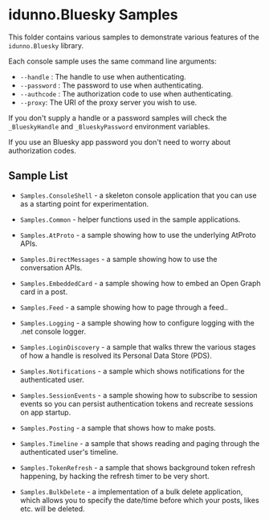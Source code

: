 # idunno.Bluesky Samples

This folder contains various samples to demonstrate various features of the `idunno.Bluesky` library.

Each console sample uses the same command line arguments:

* `--handle` : The handle to use when authenticating.
* `--password` : The password to use when authenticating.
* `--authcode` : The authorization code to use when authenticating.
* `--proxy`: The URI of the proxy server you wish to use.

If you don't supply a handle or a password samples will check the `_BlueskyHandle` and `_BlueskyPassword` environment variables.

If you use an Bluesky app password you don't need to worry about authorization codes.

## Sample List

* `Samples.ConsoleShell` - a skeleton console application that you can use as a starting point for experimentation.
* `Samples.Common` - helper functions used in the sample applications.

* `Samples.AtProto` - a sample showing how to use the underlying AtProto APIs.
* `Samples.DirectMessages` - a sample showing how to use the conversation APIs.
* `Samples.EmbeddedCard` - a sample showing how to embed an Open Graph card in a post.
* `Samples.Feed` - a sample showing how to page through a feed..
* `Samples.Logging` - a sample showing how to configure logging with the .net console logger.
* `Samples.LoginDiscovery` - a sample that walks threw the various stages of how a handle is resolved its Personal Data Store (PDS).
* `Samples.Notifications` - a sample which shows notifications for the authenticated user.
* `Samples.SessionEvents` - a sample showing how to subscribe to session events so you can persist authentication tokens and recreate sessions on app startup.
* `Samples.Posting` - a sample that shows how to make posts.
* `Samples.Timeline` - a sample that shows reading and paging through the authenticated user's timeline.
* `Samples.TokenRefresh` - a sample that shows background token refresh happening, by hacking the refresh timer to be very short.

* `Samples.BulkDelete` - a implementation of a bulk delete application, which allows you to specify the date/time before which your posts, likes etc. will be deleted.
